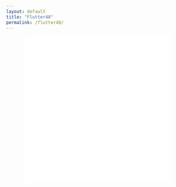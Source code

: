 ```yaml
---
layout: default
title: "Flutter48"
permalink: /flutter48/
---
```


<div style="text-align:center;">
    <iframe
        src="{{ '/web/index.html' | relative_url }}"
        width="400px"
        height="400px"
        style="border:none;min-width:400px;min-height:400px;"
        title="Flutter48">
    </iframe>
</div>
